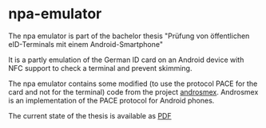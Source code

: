 # npa-emulator
The npa emulator is part of the bachelor thesis "Prüfung von öffentlichen eID-Terminals mit einem Android-Smartphone"

It is a partly emulation of the German ID card on an Android device with NFC support to check a terminal and prevent skimming.

The npa emulator contains some modified (to use the protocol PACE for the card and not for the terminal) code from the project [androsmex](https://code.google.com/p/androsmex/). Androsmex is an implementation of the PACE protocol for Android phones.

The current state of the thesis is available as [PDF](docs/bachelorthesis.pdf)
